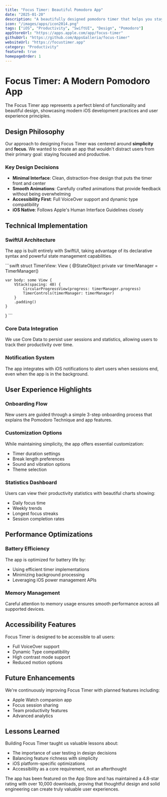 ```yaml
---
title: "Focus Timer: Beautiful Pomodoro App"
date: "2025-01-20"
description: "A beautifully designed pomodoro timer that helps you stay focused and productive. Built with iOS 17 design principles and modern SwiftUI."
icon: "/images/apps/icon2014.png"
tags: ["iOS", "Productivity", "SwiftUI", "Design", "Pomodoro"]
appStoreUrl: "https://apps.apple.com/app/focus-timer"
githubUrl: "https://github.com/AppsGalleria/focus-timer"
websiteUrl: "https://focustimer.app"
category: "Productivity"
featured: true
homepageOrder: 1
---
```


# Focus Timer: A Modern Pomodoro App

The Focus Timer app represents a perfect blend of functionality and beautiful design, showcasing modern iOS development practices and user experience principles.

## Design Philosophy

Our approach to designing Focus Timer was centered around **simplicity** and **focus**. We wanted to create an app that wouldn't distract users from their primary goal: staying focused and productive.

### Key Design Decisions

- **Minimal Interface**: Clean, distraction-free design that puts the timer front and center
- **Smooth Animations**: Carefully crafted animations that provide feedback without being overwhelming
- **Accessibility First**: Full VoiceOver support and dynamic type compatibility
- **iOS Native**: Follows Apple's Human Interface Guidelines closely

## Technical Implementation

### SwiftUI Architecture

The app is built entirely with SwiftUI, taking advantage of its declarative syntax and powerful state management capabilities.

\`\`\`swift
struct TimerView: View {
    @StateObject private var timerManager = TimerManager()
    
    var body: some View {
        VStack(spacing: 40) {
            CircularProgressView(progress: timerManager.progress)
            TimerControls(timerManager: timerManager)
        }
        .padding()
    }
}
\`\`\`

### Core Data Integration

We use Core Data to persist user sessions and statistics, allowing users to track their productivity over time.

### Notification System

The app integrates with iOS notifications to alert users when sessions end, even when the app is in the background.

## User Experience Highlights

### Onboarding Flow

New users are guided through a simple 3-step onboarding process that explains the Pomodoro Technique and app features.

### Customization Options

While maintaining simplicity, the app offers essential customization:
- Timer duration settings
- Break length preferences
- Sound and vibration options
- Theme selection

### Statistics Dashboard

Users can view their productivity statistics with beautiful charts showing:
- Daily focus time
- Weekly trends
- Longest focus streaks
- Session completion rates

## Performance Optimizations

### Battery Efficiency

The app is optimized for battery life by:
- Using efficient timer implementations
- Minimizing background processing
- Leveraging iOS power management APIs

### Memory Management

Careful attention to memory usage ensures smooth performance across all supported devices.

## Accessibility Features

Focus Timer is designed to be accessible to all users:
- Full VoiceOver support
- Dynamic Type compatibility
- High contrast mode support
- Reduced motion options

## Future Enhancements

We're continuously improving Focus Timer with planned features including:
- Apple Watch companion app
- Focus session sharing
- Team productivity features
- Advanced analytics

## Lessons Learned

Building Focus Timer taught us valuable lessons about:
- The importance of user testing in design decisions
- Balancing feature richness with simplicity
- iOS platform-specific optimizations
- Accessibility as a core requirement, not an afterthought

The app has been featured on the App Store and has maintained a 4.8-star rating with over 10,000 downloads, proving that thoughtful design and solid engineering can create truly valuable user experiences.
